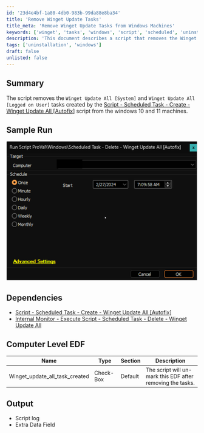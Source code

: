 ```yaml
---
id: '23d4e4bf-1a80-4db0-983b-99da88e8ba34'
title: 'Remove Winget Update Tasks'
title_meta: 'Remove Winget Update Tasks from Windows Machines'
keywords: ['winget', 'tasks', 'windows', 'script', 'scheduled', 'uninstall']
description: 'This document describes a script that removes the Winget Update All [System] and Winget Update All [Logged on User] tasks from Windows 10 and 11 machines. It details the dependencies, sample run output, and the associated Computer Level EDF.'
tags: ['uninstallation', 'windows']
draft: false
unlisted: false
---
```

## Summary

The script removes the `Winget Update All [System]` and `Winget Update All [Logged on User]` tasks created by the [Script - Scheduled Task - Create - Winget Update All [Autofix]](https://proval.itglue.com/DOC-5078775-14825195) script from the windows 10 and 11 machines.

## Sample Run

![Sample Run](../../../static/img/Scheduled-Task---Delete---Winget-Update-All-Autofix/image_1.png)

## Dependencies

- [Script - Scheduled Task - Create - Winget Update All [Autofix]](https://proval.itglue.com/DOC-5078775-14825195)
- [Internal Monitor - Execute Script - Scheduled Task - Delete - Winget Update All](https://proval.itglue.com/DOC-5078775-15226948)

## Computer Level EDF

| Name                          | Type      | Section | Description                                           |
|-------------------------------|-----------|---------|-------------------------------------------------------|
| Winget_update_all_task_created | Check-Box | Default | The script will un-mark this EDF after removing the tasks. |

## Output

- Script log
- Extra Data Field












